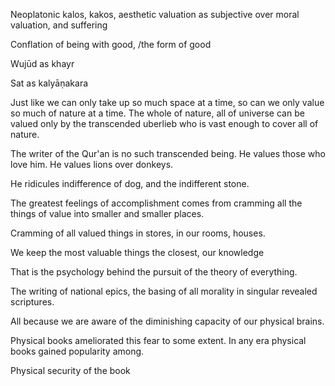 Neoplatonic kalos, kakos, aesthetic valuation as subjective over moral valuation, and suffering

Conflation of being with good, /the form of good

Wujūd as khayr

Sat as kalyāṇakara


Just like we can only take up so much space at a time, so can we only value so much of nature at a time. The whole of nature, all of universe can be valued only by the transcended uberlieb who is vast enough to cover all of nature.

The writer of the Qur'an is no such transcended being. He values those who love him. He values lions over donkeys.

He ridicules indifference of dog, and the indifferent stone.


The greatest feelings of accomplishment comes from cramming all the things of value into smaller and smaller places.

Cramming of all valued things in stores, in our rooms, houses.

We keep the most valuable things the closest, our knowledge

That is the psychology behind the pursuit of the theory of everything.

The writing of national epics, the basing of all morality in singular revealed scriptures.

All because we are aware of the diminishing capacity of our physical brains.

Physical books ameliorated this fear to some extent. In any era physical books gained popularity among.

Physical security of the book